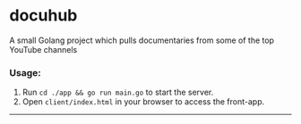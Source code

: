 # docuhub

A small Golang project which pulls documentaries from some of the top YouTube channels

### Usage:

1. Run `cd ./app && go run main.go` to start the server.
2. Open `client/index.html` in your browser to access the front-app.

---